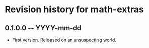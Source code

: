 # Revision history for math-extras

## 0.1.0.0 -- YYYY-mm-dd

* First version. Released on an unsuspecting world.
